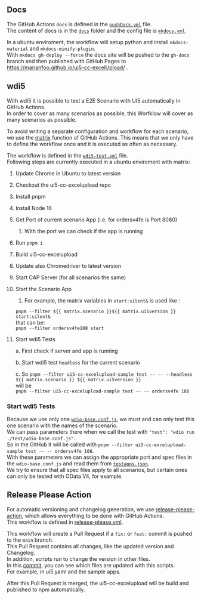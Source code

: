 ## Docs

The GitHub Actions `docs` is defined in the [`pushDocs.yml`](https://github.com/marianfoo/ui5-cc-excelUpload/blob/main/.github/workflows/pushDocs.yml) file.  
The content of docs is in the [`docs`](https://github.com/marianfoo/ui5-cc-excelUpload/tree/main/docs) folder and the config file is [`mkdocs.yml`](https://github.com/marianfoo/ui5-cc-excelUpload/blob/main/mkdocs.yml).

In a ubuntu enviroment, the workflow will setup python and install `mkdocs-material` and `mkdocs-minify-plugin`.  
With `mkdocs gh-deploy --force` the docs site will be pushed to the `gh-docs` branch and then published with GitHub Pages to https://marianfoo.github.io/ui5-cc-excelUpload/ .

## wdi5

With wdi5 it is possible to test a E2E Scenario with UI5 automatically in GitHub Actions.  
In order to cover as many scenarios as possible, this Worfklow will cover as many scenarios as possible.  

To avoid writing a separate configuration and workflow for each scenario, we use the [matrix](https://docs.github.com/en/actions/using-jobs/using-a-matrix-for-your-jobs) function of GitHub Actions. This means that we only have to define the workflow once and it is executed as often as necessary.  

The workflow is defined in the [`wdi5-test.yml`](https://github.com/marianfoo/ui5-cc-excelUpload/blob/main/.github/workflows/wdi5-test.yml) file.  
Following steps are currently executed in a ubuntu enviroment with matrix:

1. Update Chrome in Ubuntu to latest version
2. Checkout the ui5-cc-excelupload repo
3. Install pnpm
4. Install Node 16
5. Get Port of current scenario App (i.e. for ordersv4fe is Port 8080)
    1. With the port we can check if the app is running
6. Run `pnpm i`
7. Build ui5-cc-excelupload
8. Update also Chromedriver to latest version
9. Start CAP Server (for all scenarios the same)
10. Start the Scenario App
    1. For example, the matrix variables in `start:silent&` is used like :  
    
    `pnpm --filter ${{ matrix.scenario }}${{ matrix.ui5version }} start:silent&`  
    that can be:  
    `pnpm --filter ordersv4fe108 start`  
11. Start wdi5 Tests
    
    a. First check if server and app is running

    b. Start wdi5 test `headless` for the current scenario
    
    c. So `pnpm --filter ui5-cc-excelupload-sample test -- -- --headless ${{ matrix.scenario }} ${{ matrix.ui5version }}`  
    will be  
    `pnpm --filter ui5-cc-excelupload-sample test -- -- ordersv4fe 108`

### Start wdi5 Tests

Because we use only one [`wdio-base.conf.js`](https://github.com/marianfoo/ui5-cc-excelUpload/blob/main/examples/test/wdio-base.conf.js), we must and can only test this one scenario with the names of the scenario.  
We can pass parameters there when we call the test with `"test": "wdio run ./test/wdio-base.conf.js"`.  
So in the GitHub it will be called with `pnpm --filter ui5-cc-excelupload-sample test -- -- ordersv4fe 108`.  
With these parameters we can assign the appropriate port and spec files in the `wdio-base.conf.js` and read them from [`testapps.json`](https://github.com/marianfoo/ui5-cc-excelUpload/blob/main/dev/testapps.json).  
We try to ensure that all spec files apply to all scenarios, but certain ones can only be tested with OData V4, for example.


## Release Please Action

For automatic versioning and changelog generation, we use [release-please-action](https://github.com/google-github-actions/release-please-action), which allows everything to be done with GitHub Actions.  
This workflow is defined in [release-please.yml](https://github.com/marianfoo/ui5-cc-excelUpload/blob/main/.github/workflows/release-please.yml).  

This workflow will create a Pull Request if a `fix:` or `feat:` commit is pushed to the `main` branch.  
This Pull Request contains all changes, like the updated version and Changelog.  
In addition, scripts run to change the version in other files.  
In this [commit](https://github.com/marianfoo/ui5-cc-excelUpload/commit/4bf424914ca6c66c52cb17852f36ddbd520af07e), you can see which files are updated with this scripts.  
For example, in ui5.yaml and the sample apps.  

After this Pull Request is merged, the ui5-cc-excelupload will be build and published to npm automatically.